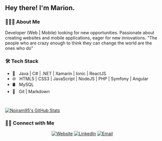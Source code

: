 <!--
**Noiram95/Noiram95** is a ✨ _special_ ✨ repository because its `README.md` (this file) appears on your GitHub profile.

Here are some ideas to get you started:

- 🔭 I’m currently working on ...
- 🌱 I’m currently learning ...
- 👯 I’m looking to collaborate on ...
- 🤔 I’m looking for help with ...
- 💬 Ask me about ...
- 📫 How to reach me: ...
- 😄 Pronouns: ...
- ⚡ Fun fact: ...
-->

<h2> Hey there! I'm Marion.</h2>

<h3> 👨🏻‍💻 About Me </h3>

Developer (Web | Mobile) looking for new opportunities. Passionate about creating websites and mobile applications, eager for new innovations.
"The people who are crazy enough to think they can change the world are the ones who do"

<h3>🛠 Tech Stack</h3>

- 📱 &nbsp; Java | C# | .NET | Xamarin | Ionic | ReactJS
- 🌐 &nbsp; HTML5 | CSS3 | JavaScript | NodeJS | PHP | Symfony | Angular
- 🛢 &nbsp; MySQL
- 🔧 &nbsp; Git | Markdown

<br/>

[![Noiram95's GitHub Stats](https://github-readme-stats.vercel.app/api?username=Noiram95&show_icons=true)](https://github.com/AVS1508)

<h3> 🤝🏻 Connect with Me </h3>

<p align="center">
<a href="https://marion-richez.be/"><img alt="Website" src="https://img.shields.io/badge/Website-www.marion--richez.be-blue?style=flat-square&logo=google-chrome"></a>
<a href="https://www.linkedin.com/in/marion-richez/"><img alt="LinkedIn" src="https://img.shields.io/badge/LinkedIn-Marion%20Richez-blue?style=flat-square&logo=linkedin"></a>
<a href="mailto:richez.m@marion-richez.be"><img alt="Email" src="https://img.shields.io/badge/Email-richez.m@marion--richez.be-blue?style=flat-square&logo=gmail"></a>
</p>

